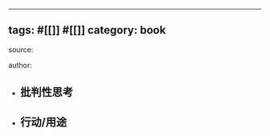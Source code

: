 - ---
  tags: #[[]] #[[]]
  category: book
  ---
  
  source: [](file://)
  
  author:
- ## 批判性思考
- ## 行动/用途